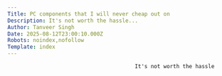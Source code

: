 ```yaml
---
Title: PC components that I will never cheap out on
Description: It's not worth the hassle...
Author: Tanveer Singh
Date: 2025-08-12T23:00:10.000Z
Robots: noindex,nofollow
Template: index
---
```


                                            It's not worth the hassle 
                                        